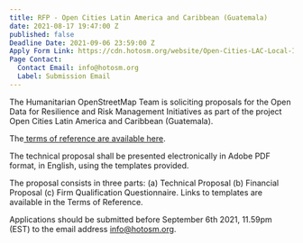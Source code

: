 ```yaml
---
title: RFP - Open Cities Latin America and Caribbean (Guatemala)
date: 2021-08-17 19:47:00 Z
published: false
Deadline Date: 2021-09-06 23:59:00 Z
Apply Form Link: https://cdn.hotosm.org/website/Open-Cities-LAC-Local-Implementation-TOR_Guatemala.pdf
Page Contact:
  Contact Email: info@hotosm.org
  Label: Submission Email
---
```


The Humanitarian OpenStreetMap Team is soliciting proposals for the Open Data for Resilience and Risk Management Initiatives as part of the project Open Cities Latin America and Caribbean (Guatemala).

The[ terms of reference are available here](https://cdn.hotosm.org/website/Open-Cities-LAC-Local-Implementation-TOR_Guatemala.pdf).

The technical proposal shall be presented electronically in Adobe PDF format, in English, using the templates provided. 

The proposal consists in three parts: (a) Technical Proposal (b) Financial Proposal (c) Firm Qualification Questionnaire. Links to templates are available in the Terms of Reference.

Applications should be submitted before September 6th 2021, 11.59pm (EST) to the email address info@hotosm.org.